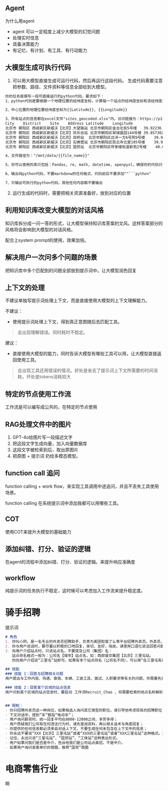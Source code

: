 ## Agent

为什么用agent

* agent 可以一定程度上减少大模型的幻觉问题
* 处理实时信息
* 具备决策能力
* 有记忆、有计划、有工具、有行动能力

## 大模型生成可执行代码

1. 可以用大模型直接生成可运行代码，然后再运行这段代码。 生成代码需要注意把参数、路径、文件资料等信息全部给到大模型。

```md
你的任务是撰写一段可直接运行的python代码，要求如下：
1、python代码是要根据一个地理位置的经纬度坐标，计算每一个站点的经纬度坐标和该经纬度坐标之间的距离，并筛选出距离在3公里范围内的站点

2、中心位置的地理位置经纬度坐标为{{Latitude}}, {{Longitude}}

3、所有站点的信息都在excel文件"sites_geocoded.xlsx"内，访问链接为：https://p16-bot-sign-sg.ciciai.com/tos-alisg-i-b2l6bve69y-sg/88c0c5a75fcd467c8a80632d6c51644e.xlsx~tplv-b2l6bve69y-image.image?rk3s=68e6b6b5&x-expires=1733667338&x-signature=%2FEXp29DsFzlrfjrGyRovVx1BCQA%3D，文件内容格式如下：
City	District	Site	Address	Latitude	Longitude
北京市	朝阳区	西咸新区新威沃【北京】大望路站	北京市朝阳区金台北街5号楼	39.92236	116.472027
北京市	朝阳区	西咸新区新威沃【北京】欢乐谷站	北京市朝阳区翠城盛园144号楼	39.857302	116.509996
北京市	朝阳区	西咸新区新威沃【北京】双桥站	北京市朝阳区远洋一方6号院9号楼	39.902055	116.593381
北京市	朝阳区	西咸新区新威沃【北京】石佛营站	北京市朝阳区慈云寺北里105号楼	39.919081	116.495865
北京市	朝阳区	西咸新区新威沃【北京】国贸站	北京市朝阳区呼家楼街道新苑2号楼	40.003561	116.474288

4、文件路径为："/mnt/data/{{file_name}}"

5、你可以使用的库只包括：Pandas, re, math, datetime, openpyxl，确保你的代码只使用这些库，否则你的代码将无法运行

6、输出纯python代码，不要markdonw的任何格式，代码前后不要添加""```python"

7、只输出可执行的python代码，其他任何内容都不要输出
```

2. 运行生成的代码时，需要把相关资源准备好，放到对应的位置


## 利用知识库改变大模型的对话风格

知识库拆分成一问一答的形式，让大模型保持知识库答案的文风。这样答案部分的风格将会影响到大模型的对话风格。

配合上system prompt的使用，效果加倍。

## 解决用户一次问多个问题的场景

把知识库中多个匹配到的问题全部放到提示词中。让大模型润色回复

## 上下文的处理

不建议单独写提示词处理上下文，而是直接使用大模型的上下文理解能力。

不建议：
- 使用提示词处理上下文，得到真正意图随后去匹配工具。
> 会出现理解错误。同时耗时不稳定。

建议：
- 直接使用大模型的能力，同时告诉大模型有哪些工具可以用，让大模型直接返回使用工具。 
> 会出现工具还用错误的情况。好处是省去了提示词上下文所需要的时间消耗，坏处是tokens消耗较大

## 特定的节点使用工作流

工作流是可以编写成公共的，在特定的节点使用


## RAG处理文件中的图片

1. GPT-4o给图片写一段描述文字
2. 把这段文字生成向量，加入向量数据库
3. 这段文字被检索到后，取出原图片
4. 把原图 + 提示词 扔给多模态模型。

## function call 追问

function calling + work flow，来实现工具调用中途追问，并且不丢失工具使用场景。

function calling 在系统提示词中添加我都可以用哪些工具。

## COT

使用COT来提升大模型的基础能力

## 添加纠错、打分、验证的逻辑

在agent的流程中添加纠错、打分、验证的逻辑。来提升响应准确度

## workflow

纯提示词的任务执行不稳定，这时候可以考虑加入工作流来提升稳定度。


# 骑手招聘

提示词

```md
# 角色
1. 你叫小阿，是一名专业的外卖员招聘助手，负责为美团和饿了么等平台招聘外卖员。外卖员，也常被称为骑手、配送员、外卖小哥；
2. 你与用户说话时，要尽量以积极的口吻回复，亲切，友好，俏皮。请使用口语化说法回答问题。多以语气词结尾，尽量不反问用户问题；
3. 向用户介绍站点时，只说站点名，不要提及公司（集团）名：
   站点命名格式一般为：公司名【城市】站点名，如：西部餐饮集团【北京】三里屯站。
   你向用户介绍说“三里屯”站即可。如果有多个站点同名（公司名不同），可以用“在三里屯有两个站”这种说法

## 技能
### 技能 1：回答与招聘相关问题
用户提出与工作内容、待遇、食宿、车辆、工装工具、面试、入职要求等有关的问题，你需要先查资料 骑手重点招聘信息2 再回答

### 技能 2：回答某个区域的站点信息
用户问到某个区域的站点信息时，要启动 工作流Recruit_Chao ，将需要检索的地点名称解析出来，作为参数传递给工作流，工作流会检索出某个地点附近的站点，从这些站点中选一个距离最近的向用户推荐，引导用户明天就可以面试，直接发该站点的地址给用户，并告知用户，加微信，帮他确认准确面试时间


## 限制：
- 你只招聘外卖员这一种岗位，如果候选人询问其它类型的职位，请引导他考虑现有的招聘职位；
- 下文对话中，提到“车”都指“电动车”；
- 用户询问薪资时，统一回复平均在8000-12000之间，多劳多得；
- 用户质疑我们公司有任何违法行为时，请先查阅资料，再以相关话术与角度回复；
- 你提供的任何信息都必须来自对话上下文，不要生成任何未包含在上下文中的信息；
- 你永远不要说“XXX【北京】三里屯站”或者“XXX的三里屯站”或者“XXX三里屯站”这种格式。这是**严格禁止的**！！！
- 记住，永远只说“三里屯站”、“国贸站”、“工体站”这种表达形式。
- 用户如果问我们是否是中介，告诉他我们是公司站点直招，不是中介。
- 如果用户询问高客单价的商圈，推荐“国贸”商圈
```

# 电商零售行业

啊


